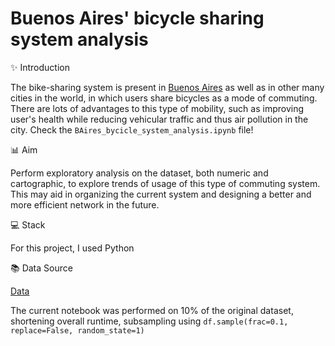 # Buenos Aires' bicycle sharing system analysis

✨ Introduction

The bike-sharing system is present in [Buenos Aires](https://es.wikipedia.org/wiki/Buenos_Aires) as well as in other many cities in the world, in which users share bicycles as a mode of commuting. There are lots of advantages to this type of mobility, such as improving user's health while reducing vehicular traffic and thus air pollution in the city. Check the `BAires_bycicle_system_analysis.ipynb` file!

📊 Aim

Perform exploratory analysis on the dataset, both numeric and cartographic, to explore trends of usage of this type of commuting system. This may aid in organizing the current system and designing a better and more efficient network in the future.

💻 Stack

For this project, I used Python

📚 Data Source


[Data](https://data.buenosaires.gob.ar/dataset/bicicletas-publicas) 

The current notebook was performed on 10% of the original dataset, shortening overall runtime, subsampling using `df.sample(frac=0.1, replace=False, random_state=1)`
